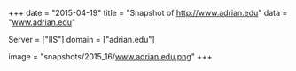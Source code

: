 
+++
date = "2015-04-19"
title = "Snapshot of http://www.adrian.edu"
data = "www.adrian.edu"

Server = ["IIS"]
domain = ["adrian.edu"]

  image = "snapshots/2015_16/www.adrian.edu.png"
+++
#
